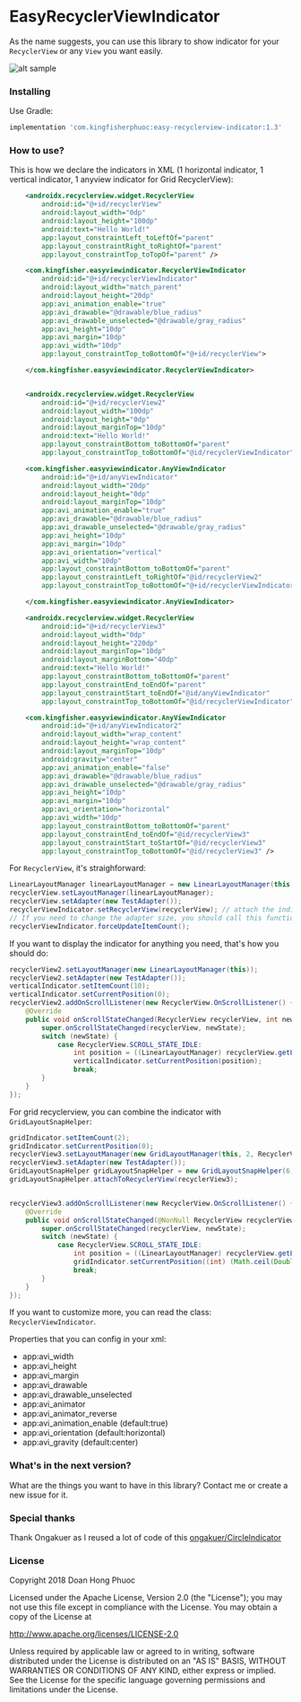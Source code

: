 # EasyRecyclerViewIndicator
As the name suggests, you can use this library to show indicator for your `RecyclerView` or any `View` you want easily.

![alt sample](https://user-images.githubusercontent.com/962484/51797528-f1fdd280-2237-11e9-93aa-33dcbb769f98.png)
### Installing
Use Gradle:
```gradle
implementation 'com.kingfisherphuoc:easy-recyclerview-indicator:1.3'
```
### How to use?

This is how we declare the indicators in XML (1 horizontal indicator, 1 vertical indicator, 1 anyview indicator for Grid RecyclerView):
```xml
    <androidx.recyclerview.widget.RecyclerView
        android:id="@+id/recyclerView"
        android:layout_width="0dp"
        android:layout_height="100dp"
        android:text="Hello World!"
        app:layout_constraintLeft_toLeftOf="parent"
        app:layout_constraintRight_toRightOf="parent"
        app:layout_constraintTop_toTopOf="parent" />

    <com.kingfisher.easyviewindicator.RecyclerViewIndicator
        android:id="@+id/recyclerViewIndicator"
        android:layout_width="match_parent"
        android:layout_height="20dp"
        app:avi_animation_enable="true"
        app:avi_drawable="@drawable/blue_radius"
        app:avi_drawable_unselected="@drawable/gray_radius"
        app:avi_height="10dp"
        app:avi_margin="10dp"
        app:avi_width="10dp"
        app:layout_constraintTop_toBottomOf="@+id/recyclerView">

    </com.kingfisher.easyviewindicator.RecyclerViewIndicator>


    <androidx.recyclerview.widget.RecyclerView
        android:id="@+id/recyclerView2"
        android:layout_width="100dp"
        android:layout_height="0dp"
        android:layout_marginTop="10dp"
        android:text="Hello World!"
        app:layout_constraintBottom_toBottomOf="parent"
        app:layout_constraintTop_toBottomOf="@id/recyclerViewIndicator" />

    <com.kingfisher.easyviewindicator.AnyViewIndicator
        android:id="@+id/anyViewIndicator"
        android:layout_width="20dp"
        android:layout_height="0dp"
        android:layout_marginTop="10dp"
        app:avi_animation_enable="true"
        app:avi_drawable="@drawable/blue_radius"
        app:avi_drawable_unselected="@drawable/gray_radius"
        app:avi_height="10dp"
        app:avi_margin="10dp"
        app:avi_orientation="vertical"
        app:avi_width="10dp"
        app:layout_constraintBottom_toBottomOf="parent"
        app:layout_constraintLeft_toRightOf="@id/recyclerView2"
        app:layout_constraintTop_toBottomOf="@+id/recyclerViewIndicator">

    </com.kingfisher.easyviewindicator.AnyViewIndicator>

    <androidx.recyclerview.widget.RecyclerView
        android:id="@+id/recyclerView3"
        android:layout_width="0dp"
        android:layout_height="220dp"
        android:layout_marginTop="10dp"
        android:layout_marginBottom="40dp"
        android:text="Hello World!"
        app:layout_constraintBottom_toBottomOf="parent"
        app:layout_constraintEnd_toEndOf="parent"
        app:layout_constraintStart_toEndOf="@id/anyViewIndicator"
        app:layout_constraintTop_toBottomOf="@id/recyclerViewIndicator" />

    <com.kingfisher.easyviewindicator.AnyViewIndicator
        android:id="@+id/anyViewIndicator2"
        android:layout_width="wrap_content"
        android:layout_height="wrap_content"
        android:layout_marginTop="10dp"
        android:gravity="center"
        app:avi_animation_enable="false"
        app:avi_drawable="@drawable/blue_radius"
        app:avi_drawable_unselected="@drawable/gray_radius"
        app:avi_height="10dp"
        app:avi_margin="10dp"
        app:avi_orientation="horizontal"
        app:avi_width="10dp"
        app:layout_constraintBottom_toBottomOf="parent"
        app:layout_constraintEnd_toEndOf="@id/recyclerView3"
        app:layout_constraintStart_toStartOf="@id/recyclerView3"
        app:layout_constraintTop_toBottomOf="@id/recyclerView3" />
```
For `RecyclerView`, it's straighforward:
```java
LinearLayoutManager linearLayoutManager = new LinearLayoutManager(this, RecyclerView.HORIZONTAL, false);
recyclerView.setLayoutManager(linearLayoutManager);
recyclerView.setAdapter(new TestAdapter());
recyclerViewIndicator.setRecyclerView(recyclerView); // attach the indicator to the recyclerview
// If you need to change the adapter size, you should call this function
recyclerViewIndicator.forceUpdateItemCount();
```
If you want to display the indicator for anything you need, that's how you should do:
```java
recyclerView2.setLayoutManager(new LinearLayoutManager(this));
recyclerView2.setAdapter(new TestAdapter());
verticalIndicator.setItemCount(10);
verticalIndicator.setCurrentPosition(0);
recyclerView2.addOnScrollListener(new RecyclerView.OnScrollListener() {
    @Override
    public void onScrollStateChanged(RecyclerView recyclerView, int newState) {
        super.onScrollStateChanged(recyclerView, newState);
        switch (newState) {
            case RecyclerView.SCROLL_STATE_IDLE:
                int position = ((LinearLayoutManager) recyclerView.getLayoutManager()).findFirstCompletelyVisibleItemPosition();
                verticalIndicator.setCurrentPosition(position);
                break;
        }
    }
});
```
For grid recyclerview, you can combine the indicator with `GridLayoutSnapHelper`:
```java
gridIndicator.setItemCount(2);
gridIndicator.setCurrentPosition(0);
recyclerView3.setLayoutManager(new GridLayoutManager(this, 2, RecyclerView.HORIZONTAL, false));
recyclerView3.setAdapter(new TestAdapter());
GridLayoutSnapHelper gridLayoutSnapHelper = new GridLayoutSnapHelper(6);
gridLayoutSnapHelper.attachToRecyclerView(recyclerView3);


recyclerView3.addOnScrollListener(new RecyclerView.OnScrollListener() {
    @Override
    public void onScrollStateChanged(@NonNull RecyclerView recyclerView, int newState) {
        super.onScrollStateChanged(recyclerView, newState);
        switch (newState) {
            case RecyclerView.SCROLL_STATE_IDLE:
                int position = ((LinearLayoutManager) recyclerView.getLayoutManager()).findLastVisibleItemPosition();
                gridIndicator.setCurrentPosition((int) (Math.ceil(Double.valueOf(position)/ 6) - 1));
                break;
        }
    }
});
```
If you want to customize more, you can read the class: `RecyclerViewIndicator`.

Properties that you can config in your xml:
* app:avi_width
* app:avi_height
* app:avi_margin
* app:avi_drawable
* app:avi_drawable_unselected
* app:avi_animator
* app:avi_animator_reverse
* app:avi_animation_enable (default:true)
* app:avi_orientation (default:horizontal)
* app:avi_gravity (default:center)

### What's in the next version?
What are the things you want to have in this library? Contact me or create a new issue for it.

### Special thanks
Thank Ongakuer as I reused a lot of code of this [ongakuer/CircleIndicator](https://github.com/ongakuer/CircleIndicator)

### License
Copyright 2018 Doan Hong Phuoc

Licensed under the Apache License, Version 2.0 (the "License"); you may not use this file except in compliance with the License. You may obtain a copy of the License at

http://www.apache.org/licenses/LICENSE-2.0

Unless required by applicable law or agreed to in writing, software distributed under the License is distributed on an "AS IS" BASIS, WITHOUT WARRANTIES OR CONDITIONS OF ANY KIND, either express or implied. See the License for the specific language governing permissions and limitations under the License.
